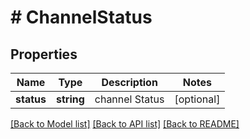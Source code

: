 # # ChannelStatus

## Properties

Name | Type | Description | Notes
------------ | ------------- | ------------- | -------------
**status** | **string** | channel Status | [optional]

[[Back to Model list]](../../README.md#models) [[Back to API list]](../../README.md#endpoints) [[Back to README]](../../README.md)
